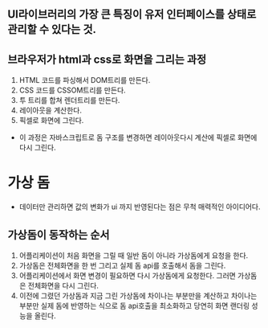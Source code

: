 ## UI라이브러리의 가장 큰 특징이 유저 인터페이스를 상태로 관리할 수 있다는 것.

## 브라우저가 html과 css로 화면을 그리는 과정

1. HTML 코드를 파싱해서 DOM트리를 만든다.
2. CSS 코드를 CSSOM트리를 만든다.
3. 투 트리를 합쳐 렌더트리를 만든다.
4. 레이아웃을 계산한다.
5. 픽셀로 화면에 그린다.

- 이 과정은 자바스크립트로 돔 구조를 변경하면 레이아웃다시 계산에 픽셀로 화면에 다시 그린다.

# 가상 돔

- 데이터만 관리하면 값의 변화가 ui 까지 반영된다는 점은 무척 매력적인 아이디어다.

## 가상돔이 동작하는 순서

1. 어플리케이션이 처음 화면을 그릴 때 일반 돔이 아니라 가상돔에게 요청을 한다.
2. 가상돔은 전체화면을 한 번 그리고 실제 돔 api를 호출해서 돔을 그린다.
3. 어플리케이션에서 화면 변경이 필요하면 다시 가상돔에게 요청한다. 그러면 가상돔은 전체화면을 다시 그린다.
4. 이전에 그렸던 가상돔과 지금 그린 가상돔에 차이나는 부분만을 계산하고 차이나는 부분만 실제 돔에 반영하는 식으로 돔 api호출을 최소화하고 당연히 화면 랜더링 성능을 올린다.
